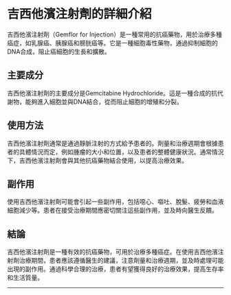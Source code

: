 # 吉西他濱注射劑的詳細介紹
吉西他濱注射劑（Gemflor for Injection）是一種常用的抗癌藥物，用於治療多種癌症，如乳腺癌、胰腺癌和膀胱癌等。它是一種細胞毒性藥物，通過抑制細胞的DNA合成，阻止癌細胞的生長和擴散。
## 主要成分
吉西他濱注射劑的主要成分是Gemcitabine Hydrochloride。這是一種合成的抗代謝物，能夠進入細胞並與DNA結合，從而阻止細胞的增殖和分裂。
## 使用方法
吉西他濱注射劑通常是通過靜脈注射的方式給予患者的。劑量和治療週期會根據患者的具體情況而定，例如腫瘤的大小和位置，以及患者的整體健康狀況。通常情況下，吉西他濱注射劑會與其他抗癌藥物結合使用，以提高治療效果。
## 副作用
使用吉西他濱注射劑可能會引起一些副作用，包括噁心、嘔吐、脫髮、疲勞和血液細胞減少等。患者在接受治療期間應密切關注這些副作用，並及時向醫生反饋。
## 結論
吉西他濱注射劑是一種有效的抗癌藥物，可用於治療多種癌症。在使用吉西他濱注射劑治療期間，患者應該遵循醫生的建議，注意劑量和治療週期，並及時處理可能出現的副作用。通過科學合理的治療，患者有望獲得良好的治療效果，提高生存率和生活質量。
---